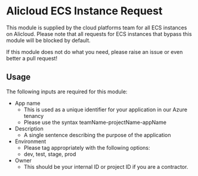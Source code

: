 # Alicloud ECS Instance Request

This module is supplied by the cloud platforms team for all ECS instances on Alicloud.
Please note that all requests for ECS instances that bypass this module will be blocked by default. 

If this module does not do what you need, please raise an issue or even better a pull request!

## Usage

The following inputs are required for this module: 
- App name
    - This is used as a unique identifier for your application in our Azure tenancy
    - Please use the syntax teamName-projectName-appName
- Description
    - A single sentence describing the purpose of the application
- Environment
    - Please tag appropriately with the following options:
    - dev, test, stage, prod
- Owner
    - This should be your internal ID or project ID if you are a contractor. 
